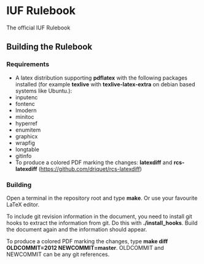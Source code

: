 # IUF Rulebook

The official IUF Rulebook

## Building the Rulebook

### Requirements

* A latex distribution supporting **pdflatex** with the following packages installed (for example **texlive** with **texlive-latex-extra** on debian based systems like Ubuntu.):
 * inputenc
 * fontenc
 * lmodern
 * minitoc
 * hyperref
 * enumitem
 * graphicx
 * wrapfig
 * longtable
 * gitinfo
* To produce a colored PDF marking the changes: **latexdiff** and **rcs-latexdiff** (https://github.com/driquet/rcs-latexdiff)

### Building

Open a terminal in the repository root and type **make**.
Or use your favourite LaTeX editor.

To include git revision information in the document, you need to install git hooks to extract the information from git.
Do this with **./install_hooks**. Build the document again and the information should appear.

To produce a colored PDF marking the changes, type **make diff OLDCOMMIT=2012 NEWCOMMIT=master**.
OLDCOMMIT and NEWCOMMIT can be any git references.

